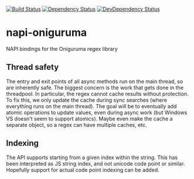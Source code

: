 [![Build Status](https://travis-ci.com/Aerijo/napi-oniguruma.svg?branch=master)](https://travis-ci.com/Aerijo/napi-oniguruma)
[![Dependency Status](https://david-dm.org/Aerijo/napi-oniguruma.svg)](https://david-dm.org/Aerijo/napi-oniguruma)
[![DevDependency Status](https://david-dm.org/Aerijo/napi-oniguruma/dev-status.svg)](https://david-dm.org/Aerijo/napi-oniguruma/?type=dev)

# napi-oniguruma

NAPI bindings for the Oniguruma regex library


## Thread safety

The entry and exit points of all async methods run on the main thread, so are inherently safe. The biggest concern is the work that gets done in the threadpool. In particular, the regex cannot cache results without protection. To fix this, we only update the cache during sync searches (where everything runs on the main thread). The goal will be to eventually add atomic operations to update values, even during async work (but Windows VS doesn't seem to support atomics). Maybe even make the cache a separate object, so a regex can have multiple caches, etc.


## Indexing

The API supports starting from a given index within the string. This has been interpreted as JS string index, and not unicode code point or similar. Hopefully support for actual code point indexing can be added.

